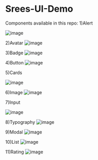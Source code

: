 # Srees-UI-Demo
Components available in this repo:
1)Alert

![image](https://user-images.githubusercontent.com/75021824/155253832-1ae087c8-e743-40e0-bc14-d3ad8fa355c5.png)

2)Avatar
![image](https://user-images.githubusercontent.com/75021824/155253862-0cc6cc8e-c43d-4109-a203-fa07d8ca3fbf.png)

3)Badge
![image](https://user-images.githubusercontent.com/75021824/155253899-8aab8ba6-c1f5-4c68-b6b7-d7bf206d885e.png)

4)Button
![image](https://user-images.githubusercontent.com/75021824/155253940-4efc25ba-e45d-447c-afc9-359cdd25c5a3.png)

5)Cards

![image](https://user-images.githubusercontent.com/75021824/155253799-2630e7db-01a7-41b6-a7cb-6348cfb96699.png)

6)Image
![image](https://user-images.githubusercontent.com/75021824/155253987-4a605da3-5395-4d07-9625-88761f12d0e6.png)

7)Input

![image](https://user-images.githubusercontent.com/75021824/155254033-ad782994-de85-44f2-a84d-27ddef8c1e36.png)

8)Typography
![image](https://user-images.githubusercontent.com/75021824/155254094-75e25b9f-2a3e-4bb6-974a-74f005f8f7f1.png)


9)Modal
![image](https://user-images.githubusercontent.com/75021824/155254143-c65158db-7fe4-45b1-8fab-92647da9898f.png)


10)List
![image](https://user-images.githubusercontent.com/75021824/155254177-79198c60-0c3e-416e-8f60-a1ce86f0c6e0.png)

11)Rating
![image](https://user-images.githubusercontent.com/75021824/155254212-43283839-7ca8-43c0-a400-93dce0cb71d3.png)


